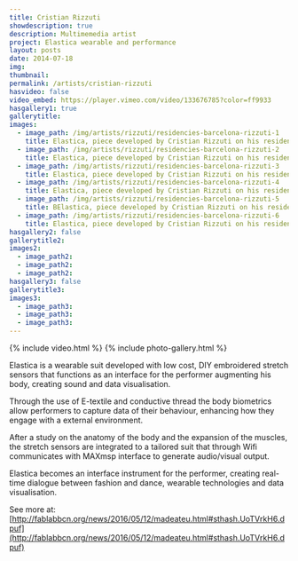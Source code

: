 ```yaml
---
title: Cristian Rizzuti
showdescription: true
description: Multimemedia artist
project: Elastica wearable and performance
layout: posts
date: 2014-07-18
img: 
thumbnail: 
permalink: /artists/cristian-rizzuti
hasvideo: false
video_embed: https://player.vimeo.com/video/133676785?color=ff9933
hasgallery1: true   
gallerytitle: 
images:
  - image_path: /img/artists/rizzuti/residencies-barcelona-rizzuti-1
    title: Elastica, piece developed by Cristian Rizzuti on his residency @ Fab Lab Barcelona
  - image_path: /img/artists/rizzuti/residencies-barcelona-rizzuti-2
    title: Elastica, piece developed by Cristian Rizzuti on his residency @ Fab Lab Barcelona
  - image_path: /img/artists/rizzuti/residencies-barcelona-rizzuti-3
    title: Elastica, piece developed by Cristian Rizzuti on his residency @ Fab Lab Barcelona
  - image_path: /img/artists/rizzuti/residencies-barcelona-rizzuti-4
    title: Elastica, piece developed by Cristian Rizzuti on his residency @ Fab Lab Barcelona
  - image_path: /img/artists/rizzuti/residencies-barcelona-rizzuti-5
    title: BElastica, piece developed by Cristian Rizzuti on his residency @ Fab Lab Barcelona
  - image_path: /img/artists/rizzuti/residencies-barcelona-rizzuti-6
    title: Elastica, piece developed by Cristian Rizzuti on his residency @ Fab Lab Barcelona
hasgallery2: false       
gallerytitle2:  
images2:
  - image_path2: 
  - image_path2: 
  - image_path2: 
hasgallery3: false    
gallerytitle3:  
images3:
  - image_path3: 
  - image_path3: 
  - image_path3:    
---
```


{% include video.html %}
{% include photo-gallery.html %}

Elastica is a wearable suit developed with low cost, DIY embroidered stretch sensors that functions as an interface for the performer augmenting his body, creating sound and data visualisation. 

Through the use of E-textile and conductive thread the body biometrics allow performers to capture data of their behaviour, enhancing how they engage with a external environment. 

After a study on the anatomy of the body and the expansion of the muscles, the stretch sensors are integrated to a tailored suit that through Wifi communicates with MAXmsp interface to generate audio/visual output. 

Elastica becomes an interface instrument for the performer, creating real-time dialogue between fashion and dance, wearable technologies and data visualisation. 

See more at: [http://fablabbcn.org/news/2016/05/12/madeateu.html#sthash.UoTVrkH6.dpuf](http://fablabbcn.org/news/2016/05/12/madeateu.html#sthash.UoTVrkH6.dpuf)






